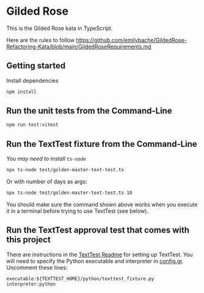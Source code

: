 # Gilded Rose

This is the Gilded Rose kata in TypeScript.

Here are the rules to follow 
https://github.com/emilybache/GildedRose-Refactoring-Kata/blob/main/GildedRoseRequirements.md

## Getting started

Install dependencies

```sh
npm install
```

## Run the unit tests from the Command-Line

```sh
npm run test:vitest
```

## Run the TextTest fixture from the Command-Line

_You may need to install `ts-node`_

```sh
npx ts-node test/golden-master-text-test.ts
```

Or with number of days as args:
```sh
npx ts-node test/golden-master-text-test.ts 10
```

You should make sure the command shown above works when you execute it in a terminal before trying to use TextTest (see below).


## Run the TextTest approval test that comes with this project

There are instructions in the [TextTest Readme](../texttests/README.md) for setting up TextTest. You will need to specify the Python executable and interpreter in [config.gr](../texttests/config.gr). Uncomment these lines:

    executable:${TEXTTEST_HOME}/python/texttest_fixture.py
    interpreter:python


